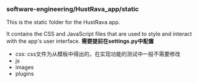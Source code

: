 ### software-engineering/HustRava_app/static
This is the static folder for the HustRava app.

It contains the CSS and JavaScript files that are used to style and interact with the app's user interface.
**需要提前在settings.py中配置**

- css: css文件为从模板中得出的，在实现功能的测试中一般不需要修改
- js
- images
- plugins